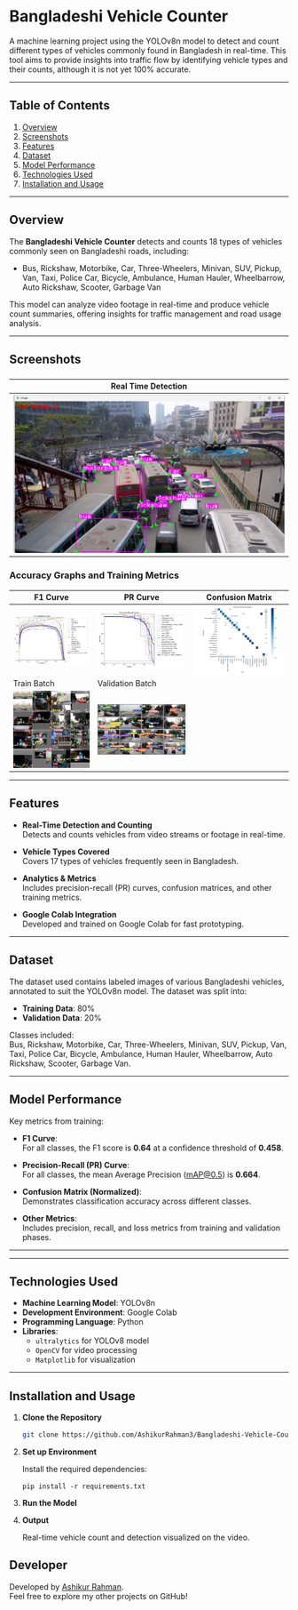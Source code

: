 # **Bangladeshi Vehicle Counter**

A machine learning project using the YOLOv8n model to detect and count different types of vehicles commonly found in Bangladesh in real-time. This tool aims to provide insights into traffic flow by identifying vehicle types and their counts, although it is not yet 100% accurate.

---

## **Table of Contents**

1. [Overview](#overview)  
2. [Screenshots](#screenshots) 
3. [Features](#features)  
4. [Dataset](#dataset)  
5. [Model Performance](#model-performance)  
6. [Technologies Used](#technologies-used)  
7. [Installation and Usage](#installation-and-usage)  


---

## **Overview**

The **Bangladeshi Vehicle Counter** detects and counts 18 types of vehicles commonly seen on Bangladeshi roads, including:  

- Bus, Rickshaw, Motorbike, Car, Three-Wheelers, Minivan, SUV, Pickup, Van, Taxi, Police Car, Bicycle, Ambulance, Human Hauler, Wheelbarrow, Auto Rickshaw, Scooter, Garbage Van  

This model can analyze video footage in real-time and produce vehicle count summaries, offering insights for traffic management and road usage analysis.

---


## **Screenshots**

### 

| Real Time Detection |
|----------|
| ![Real time image](images/ml_crop.png)

### **Accuracy Graphs and Training Metrics**

| F1 Curve | PR Curve | Confusion Matrix |
|----------|----------|------------------|
| ![F1 Curve](images/f1_curve.png) | ![PR Curve](images/pr_curve.png) | ![Confusion Matrix](images/confusion_matrix_normalized.png) |
| Train Batch | Validation Batch |
| ![Train Batch](images/train_batch0.jpg) | ![Validation Batch](images/val_batch0_labels.jpg) |


---

## **Features**

- **Real-Time Detection and Counting**  
  Detects and counts vehicles from video streams or footage in real-time.

- **Vehicle Types Covered**  
  Covers 17 types of vehicles frequently seen in Bangladesh.

- **Analytics & Metrics**  
  Includes precision-recall (PR) curves, confusion matrices, and other training metrics.

- **Google Colab Integration**  
  Developed and trained on Google Colab for fast prototyping.

---

## **Dataset**

The dataset used contains labeled images of various Bangladeshi vehicles, annotated to suit the YOLOv8n model. The dataset was split into:  

- **Training Data**: 80%  
- **Validation Data**: 20%  

Classes included:  
Bus, Rickshaw, Motorbike, Car, Three-Wheelers, Minivan, SUV, Pickup, Van, Taxi, Police Car, Bicycle, Ambulance, Human Hauler, Wheelbarrow, Auto Rickshaw, Scooter, Garbage Van.

---

## **Model Performance**

Key metrics from training:  

- **F1 Curve**:  
  For all classes, the F1 score is **0.64** at a confidence threshold of **0.458**.

- **Precision-Recall (PR) Curve**:  
  For all classes, the mean Average Precision (mAP@0.5) is **0.664**.

- **Confusion Matrix (Normalized)**:  
  Demonstrates classification accuracy across different classes.

- **Other Metrics**:  
  Includes precision, recall, and loss metrics from training and validation phases.

---



---

## **Technologies Used**

- **Machine Learning Model**: YOLOv8n  
- **Development Environment**: Google Colab  
- **Programming Language**: Python  
- **Libraries**:  
  - `ultralytics` for YOLOv8 model  
  - `OpenCV` for video processing  
  - `Matplotlib` for visualization  

---

## **Installation and Usage**

1. **Clone the Repository**  
   ```bash
   git clone https://github.com/AshikurRahman3/Bangladeshi-Vehicle-Counter.git

2. **Set up Environment**

    Install the required dependencies:
    ```
    pip install -r requirements.txt

3. **Run the Model**

4. **Output**

    Real-time vehicle count and detection visualized on the video.

## **Developer**

Developed by [Ashikur Rahman](https://github.com/AshikurRahman3).  
Feel free to explore my other projects on GitHub!



